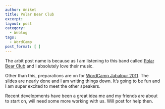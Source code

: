 ```yaml
---
author: Aniket
title: Polar Bear Club
excerpt:
layout: post
category:
  - Weblog
tags:
  - WordCamp
post_format: [ ]
---
```

The arbit post name is because as I am listening to this band called [Polar Bear Club][1] and I absolutely love their music.

Other than this, preparations are on for [WordCamp Jabalpur 2011][2]. The slides are nearly done and I am writing things down. It’s going to be fun and I am super excited to meet the other speakers.

Recent developments have been a great idea me and my friends are about to start on, will need some more working with us. Will post for help then.

 [1]: http://www.last.fm/music/Polar+Bear+Club "Polar Bear Club"
 [2]: http://2011.jabalpur.wordcamp.org/ "WordCamp Jabalpur 2011"